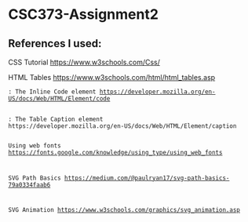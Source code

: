 # CSC373-Assignment2

## References I used:

CSS Tutorial
https://www.w3schools.com/Css/

HTML Tables
https://www.w3schools.com/html/html_tables.asp

<code>: The Inline Code element
https://developer.mozilla.org/en-US/docs/Web/HTML/Element/code



<caption>: The Table Caption element
https://developer.mozilla.org/en-US/docs/Web/HTML/Element/caption

Using web fonts
https://fonts.google.com/knowledge/using_type/using_web_fonts



SVG Path Basics
https://medium.com/@paulryan17/svg-path-basics-79a0334faab6


SVG Animation
https://www.w3schools.com/graphics/svg_animation.asp